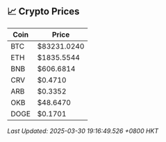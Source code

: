 ## 📈 Crypto Prices

| Coin | Price |
| ---- | ----- |
| BTC | $83231.0240 |
| ETH | $1835.5544 |
| BNB | $606.6814 |
| CRV | $0.4710 |
| ARB | $0.3352 |
| OKB | $48.6470 |
| DOGE | $0.1701 |

_Last Updated: 2025-03-30 19:16:49.526 +0800 HKT_
